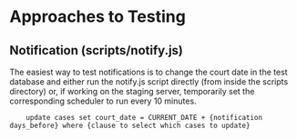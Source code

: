 # Approaches to Testing

## Notification (scripts/notify.js)

The easiest way to test notifications is to change the court date in the test database and either run the notify.js script directly (from inside the scripts directory) or, if working on the staging server, temporarily set the corresponding scheduler to run every 10 minutes.

```
    update cases set court_date = CURRENT_DATE + {notification days_before} where {clause to select which cases to update}
```

